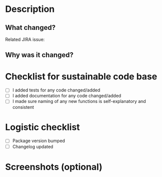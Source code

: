 # Description
## What changed?
Related JIRA issue: 
  
  ## Why was it changed?
  
  # Checklist for sustainable code base
  - [ ] I added tests for any code changed/added
- [ ] I added documentation for any code changed/added
- [ ] I made sure naming of any new functions is self-explanatory and consistent

# Logistic checklist
- [ ] Package version bumped
- [ ] Changelog updated

# Screenshots (optional)